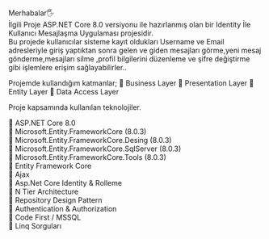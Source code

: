 Merhabalar🖐<br>
İlgili Proje ASP.NET Core 8.0 versiyonu ile hazırlanmış olan bir Identity İle Kullanıcı Mesajlaşma Uygulaması projesidir.<br>
Bu projede kullanıcılar sisteme kayıt oldukları Username ve Email adresleriyle giriş yaptıktan sonra gelen ve giden mesajları görme,yeni mesaj gönderme,mesajları silme ,profil bilgilerini düzenleme ve şifre değiştirme gibi işlemlere erişim sağlayabilirler..<br>

Projemde kullandığım katmanlar;
📌 Business Layer
📌 Presentation Layer
📌 Entity Layer
📌 Data Access Layer

Proje kapsamında kullanılan teknolojiler.<br>

📌 ASP.NET Core 8.0<br>
📌 Microsoft.Entity.FrameworkCore (8.0.3)<br>
📌 Microsoft.Entity.FrameworkCore.Desing (8.0.3)<br>
📌 Microsoft.Entity.FrameworkCore.SqlServer (8.0.3)<br>
📌 Microsoft.Entity.FrameworkCore.Tools (8.0.3)<br>
📌 Entity Framework Core<br>
📌 Ajax<br>
📌 Asp.Net Core Identity & Rolleme<br>
📌 N Tier Architecture<br>
📌 Repository Design Pattern<br>
📌 Authentication & Authorization<br>
📌 Code First / MSSQL<br>
📌 Linq Sorguları<br>
